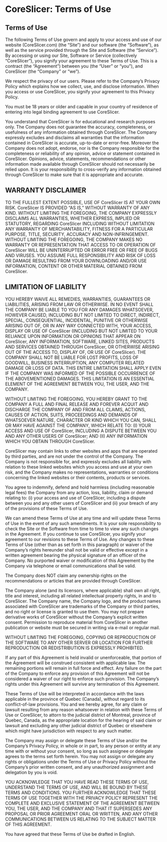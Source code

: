 # CoreSlicer: Terms of Use

## Terms of Use

The following Terms of Use govern and apply to your access and use of our website (CoreSlicer.com) (the “Site”) and our software (the “Software”), as well as the service provided through the Site and Software (the “Service”). By accessing or using our Site, Software or Service (collectively “CoreSlicer”), you signify your agreement to these Terms of Use. This is a contract (the “Agreement”) between you (the “User” or “you”), and CoreSlicer (the “Company” or “we”).

We respect the privacy of our users. Please refer to the Company’s Privacy Policy which explains how we collect, use, and disclose information. When you access or use CoreSlicer, you signify your agreement to this Privacy Policy.

You must be 18 years or older and capable in your country of residence of entering into legal binding agreement to use CoreSlicer.

You understand that CoreSlicer is for educational and research purposes only. The Company does not guarantee the accuracy, completeness, or usefulness of any information obtained through CoreSlicer. The Company expressly excludes and disclaims all warranties that the information contained in CoreSlicer is accurate, up-to-date or error-free. Moreover the Company does not adopt, endorse, nor is the Company responsible for the completeness or reliability of any opinion, advice or statement contained in CoreSlicer. Opinions, advice, statements, recommendations or other information made available through CoreSlicer should not necessarily be relied upon. It is your responsibility to cross-verify any information obtained through CoreSlicer to make sure that it is appropriate and accurate.

## WARRANTY DISCLAIMER

TO THE FULLEST EXTENT POSSIBLE, USE OF CoreSlicer IS AT YOUR OWN RISK. CoreSlicer IS PROVIDED “AS IS,” WITHOUT WARRANTY OF ANY KIND. WITHOUT LIMITING THE FOREGOING, THE COMPANY EXPRESSLY DISCLAIMS ALL WARRANTIES, WHETHER EXPRESS, IMPLIED OR STATUTORY, REGARDING CoreSlicer INCLUDING WITHOUT LIMITATION ANY WARRANTY OF MERCHANTABILITY, FITNESS FOR A PARTICULAR PURPOSE, TITLE, SECURITY, ACCURACY AND NON-INFRINGEMENT. WITHOUT LIMITING THE FOREGOING, THE COMPANY MAKES NO WARRANTY OR REPRESENTATION THAT ACCESS TO OR OPERATION OF CoreSlicer WILL BE UNINTERRUPTED OR ERROR FREE OR FREE OF BUGS AND VIRUSES. YOU ASSUME FULL RESPONSIBILITY AND RISK OF LOSS OR DAMAGE RESULTING FROM YOUR DOWNLOADING AND/OR USE INFORMATION, CONTENT OR OTHER MATERIAL OBTAINED FROM CoreSlicer.

## LIMITATION OF LIABILITY

YOU HEREBY WAIVE ALL REMEDIES, WARRANTIES, GUARANTEES OR LIABILITIES, ARISING FROM LAW OR OTHERWISE. IN NO EVENT SHALL THE COMPANY BE LIABLE TO YOU FOR ANY DAMAGES WHATSOEVER, HOWEVER CAUSED, INCLUDING BUT NOT LIMITED TO DIRECT, INDIRECT, SPECIAL, CONSEQUENTIAL, INCIDENTAL, PUNITIVE OR OTHERWISE ARISING OUT OF, OR IN ANY WAY CONNECTED WITH, YOUR ACCESS, DISPLAY OR USE OF CoreSlicer (INCLUDING BUT NOT LIMITED TO YOUR RELIANCE UPON INFORMATION OR OPINIONS THAT APPEAR ON CoreSlicer, ANY INFORMATION, SOFTWARE, LINKED SITES, PRODUCTS AND SERVICES OBTAINED THROUGH CoreSlicer, OR OTHERWISE ARISING OUT OF THE ACCESS TO, DISPLAY OF, OR USE OF CoreSlicer). THE COMPANY SHALL NOT BE LIABLE FOR LOST PROFITS, LOSS OF GOODWILL, BUSINESS INTERRUPTION, ANY COMPUTER RELATED DAMAGE OR LOSS OF DATA. THIS ENTIRE LIMITATION SHALL APPLY EVEN IF THE COMPANY WAS INFORMED OF THE POSSIBLE OCCURRENCE OF THE ABOVEMENTIONED DAMAGES. THIS LIMITATION IS AN ESSENTIAL ELEMENT OF THE AGREEMENT BETWEEN YOU, THE USER, AND THE COMPANY.

WITHOUT LIMITING THE FOREGOING, YOU HEREBY GRANT TO THE COMPANY A FULL AND FINAL RELEASE AND FOREVER ACQUIT AND DISCHARGE THE COMPANY OF AND FROM ALL CLAIMS, ACTIONS, CAUSES OF ACTION, SUITS, PROCEEDINGS AND DEMANDS OF WHATSOEVER NATURE, CHARACTER OR KIND WHICH YOU CAN, SHALL OR MAY HAVE AGAINST THE COMPANY, WHICH RELATE TO: (I) YOUR ACCESS AND USE OF CoreSlicer, INCLUDING A DISPUTE BETWEEN YOU AND ANY OTHER USERS OF CoreSlicer; AND (II) ANY INFORMATION WHICH YOU OBTAIN THROUGH CoreSlicer.

CoreSlicer may contain links to other websites and apps that are operated by third parties, and are not under the control of the Company. The Company is not responsible for, and expressly excludes all liability with relation to these linked websites which you access and use at your own risk, and the Company makes no representations, warranties or conditions concerning the linked websites or their contents, products or services.

You agree to indemnify, defend and hold harmless (including reasonable legal fees) the Company from any action, loss, liability, claim or demand relating to: (i) your access and use of CoreSlicer, including a dispute between you and any other users of CoreSlicer and (ii) your breach of any of the provisions of these Terms of Use.

We can amend these Terms of Use at any time and will update these Terms of Use in the event of any such amendments. It is your sole responsibility to check the Site or the Software from time to time to view any such changes in the Agreement. If you continue to use CoreSlicer, you signify your agreement to our revisions to these Terms of Use. Any changes to these Terms of Use (other than as set forth in this paragraph) or waiver of the Company’s rights hereunder shall not be valid or effective except in a written agreement bearing the physical signature of an officer of the Company. No purported waiver or modification of this Agreement by the Company via telephone or email communications shall be valid.

The Company does NOT claim any ownership rights on the recommendations or articles that are provided through CoreSlicer.

The Company alone (and its licensors, where applicable) shall own all right, title and interest, including all related intellectual property rights, in and to CoreSlicer. The Company name, the Company logo, and the product names associated with CoreSlicer are trademarks of the Company or third parties, and no right or license is granted to use them. You may not prepare derivative works of CoreSlicer without the Company’s explicit written consent. Permission to reproduce material from CoreSlicer in another publication or website must be secured in writing via e-mail or regular mail.

WITHOUT LIMITING THE FOREGOING, COPYING OR REPRODUCTION OF THE SOFTWARE TO ANY OTHER SERVER OR LOCATION FOR FURTHER REPRODUCTION OR REDISTRIBUTION IS EXPRESSLY PROHIBITED.

If any part of this Agreement is held invalid or unenforceable, that portion of the Agreement will be construed consistent with applicable law. The remaining portions will remain in full force and effect. Any failure on the part of the Company to enforce any provision of this Agreement will not be considered a waiver of our right to enforce such provision. The Company’s rights under this Agreement will survive any termination of this Agreement.

These Terms of Use will be interpreted in accordance with the laws applicable in the province of Quebec (Canada), without regard to its conflict-of-law provisions. You and we hereby agree, for any claim or lawsuit resulting from any reason whatsoever in relation with these Terms of Use or CoreSlicer, to attorn to the judicial district of Montreal, province of Quebec, Canada, as the appropriate location for the hearing of said claim or lawsuit and excluding any other judicial district of Quebec or elsewhere which might have jurisdiction with respect to any such matter.

The Company may assign or delegate these Terms of Use and/or the Company’s Privacy Policy, in whole or in part, to any person or entity at any time with or without your consent, so long as such assignee or delegate agrees to the terms set forth herein. You may not assign or delegate any rights or obligations under the Terms of Use or Privacy Policy without the Company’s prior written consent, and any unauthorized assignment and delegation by you is void.

YOU ACKNOWLEDGE THAT YOU HAVE READ THESE TERMS OF USE, UNDERSTAND THE TERMS OF USE, AND WILL BE BOUND BY THESE TERMS AND CONDITIONS. YOU FURTHER ACKNOWLEDGE THAT THESE TERMS OF USE TOGETHER WITH THE PRIVACY POLICY REPRESENT THE COMPLETE AND EXCLUSIVE STATEMENT OF THE AGREEMENT BETWEEN YOU, THE USER, AND THE COMPANY AND THAT IT SUPERSEDES ANY PROPOSAL OR PRIOR AGREEMENT ORAL OR WRITTEN, AND ANY OTHER COMMUNICATIONS BETWEEN US RELATING TO THE SUBJECT MATTER OF THIS AGREEMENT.

You have agreed that these Terms of Use be drafted in English.